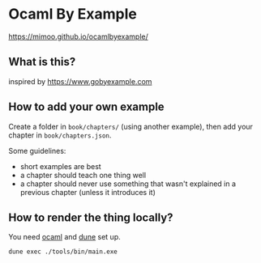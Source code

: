 # Ocaml By Example

https://mimoo.github.io/ocamlbyexample/

## What is this?

inspired by https://www.gobyexample.com

## How to add your own example

Create a folder in `book/chapters/` (using another example), then add your chapter in `book/chapters.json`.

Some guidelines: 

* short examples are best
* a chapter should teach one thing well
* a chapter should never use something that wasn't explained in a previous chapter (unless it introduces it)

## How to render the thing locally?

You need [ocaml](https://ocaml.org/) and [dune](https://github.com/ocaml/dune) set up.

```
dune exec ./tools/bin/main.exe
```

